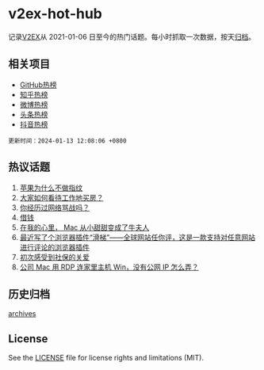 # v2ex-hot-hub

 记录[V2EX](https://www.v2ex.com/)从 2021-01-06 日至今的热门话题。每小时抓取一次数据，按天[归档](archives)。
 
 ## 相关项目

- [GitHub热榜](https://github.com/snaildev/github-hot-hub)
- [知乎热榜](https://github.com/snaildev/zhihu-hot-hub)
- [微博热榜](https://github.com/snaildev/weibo-hot-hub)
- [头条热榜](https://github.com/snaildev/toutiao-hot-hub)
- [抖音热榜](https://github.com/snaildev/douyin-hot-hub)


 `更新时间：2024-01-13 12:08:06 +0800`

## 热议话题

1. [苹果为什么不做指纹](https://www.v2ex.com/t/1008120)
1. [大家如何看待工作地买房？](https://www.v2ex.com/t/1008099)
1. [你经历过网络骂战吗？](https://www.v2ex.com/t/1008082)
1. [借钱](https://www.v2ex.com/t/1008141)
1. [在我的心里， Mac 从小甜甜变成了牛夫人](https://www.v2ex.com/t/1008246)
1. [最近写了个浏览器插件“滑梯”——全球网站任你评，这是一款支持对任意网站进行评论的浏览器插件](https://www.v2ex.com/t/1008140)
1. [初次感受到社保的关爱](https://www.v2ex.com/t/1008150)
1. [公司 Mac 用 RDP 连家里主机 Win，没有公网 IP 怎么弄？](https://www.v2ex.com/t/1008114)

## 历史归档

[archives](archives)

## License

See the [LICENSE](LICENSE) file for license rights and limitations (MIT).
